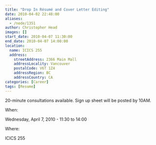 ```yaml
---
title: "Drop In Résumé and Cover Letter Editing"
date: 2010-04-02 22:48:00
aliases:
  - /node/1351
author: Christopher Head
images: []
start_date: 2010-04-07 11:30:00
end_date: 2010-04-07 14:00:00
location:
  name: ICICS 255
  address:
    streetAddress: 2366 Main Mall
    addressLocality: Vancouver
    postalCode: V6T 1Z4
    addressRegion: BC
    addressCountry: CA
categories: [Career]
tags: [Resume]
---
```


20-minute consultations available. Sign up sheet will be posted by 10AM.

When:

Wednesday, April 7, 2010 - 11:30 to 14:00

Where:

ICICS 255
